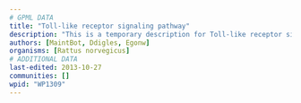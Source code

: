 ```yaml
---
# GPML DATA
title: "Toll-like receptor signaling pathway"
description: "This is a temporary description for Toll-like receptor signaling pathway"
authors: [MaintBot, Ddigles, Egonw]
organisms: [Rattus norvegicus]
# ADDITIONAL DATA
last-edited: 2013-10-27
communities: []
wpid: "WP1309"
---
```


